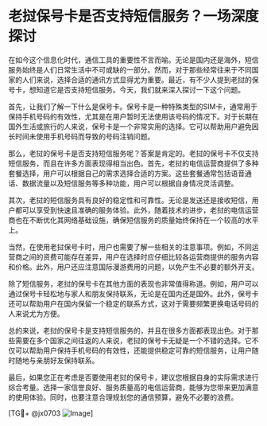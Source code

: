 # 老挝保号卡是否支持短信服务？一场深度探讨

在如今这个信息化时代，通信工具的重要性不言而喻。无论是国内还是海外，短信服务始终是人们日常生活中不可或缺的一部分。然而，对于那些经常往来于不同国家的人们来说，选择合适的通讯方式显得尤为重要。最近，有不少人提到老挝的保号卡，想知道它是否支持短信服务。今天，我们就来深入探讨一下这个问题。

首先，让我们了解一下什么是保号卡。保号卡是一种特殊类型的SIM卡，通常用于保持手机号码的有效性，尤其是在用户暂时无法使用该号码的情况下。对于长期在国外生活或旅行的人来说，保号卡是一个非常实用的选择。它可以帮助用户避免因长时间未使用手机号码而导致的号码注销问题。

那么，老挝的保号卡是否支持短信服务呢？答案是肯定的。老挝的保号卡不仅支持短信服务，而且在许多方面表现得相当出色。首先，老挝的电信运营商提供了多种套餐选择，用户可以根据自己的需求选择合适的方案。这些套餐通常包括语音通话、数据流量以及短信服务等多种功能，用户可以根据自身情况灵活调整。

其次，老挝的短信服务具有良好的稳定性和可靠性。无论是发送还是接收短信，用户都可以享受到快速且准确的服务体验。此外，随着技术的进步，老挝的电信运营商也在不断优化其网络基础设施，确保短信服务的质量始终保持在一个较高的水平上。

当然，在使用老挝保号卡时，用户也需要了解一些相关的注意事项。例如，不同运营商之间的资费可能存在差异，用户在选择时应仔细比较各运营商提供的服务内容和价格。此外，用户还应注意国际漫游费用的问题，以免产生不必要的额外开支。

除了短信服务，老挝的保号卡在其他方面的表现也非常值得称道。例如，用户可以通过保号卡轻松地与家人和朋友保持联系，无论是在国内还是国外。此外，保号卡还可以帮助用户在国内保留一个稳定的联系方式，这对于需要频繁更换电话号码的人来说尤为方便。

总的来说，老挝的保号卡是支持短信服务的，并且在很多方面都表现出色。对于那些需要在多个国家之间往返的人来说，老挝的保号卡无疑是一个不错的选择。它不仅可以帮助用户保持手机号码的有效性，还能提供稳定可靠的短信服务，让用户随时随地与亲朋好友保持联系。

最后，如果您正在考虑是否要使用老挝的保号卡，建议您根据自身的实际需求进行综合考量。选择一家信誉良好、服务质量高的电信运营商，能够为您带来更加满意的使用体验。同时，也要注意合理规划您的通信预算，避免不必要的浪费。

[TG💪+ @jx0703 ![Image](https://github.com/user-attachments/assets/dbca1d08-cadb-493c-b0ec-ad6f7a83f270)]